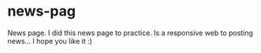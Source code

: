 # news-pag
News page.
I did this news page to practice. Is a responsive web to posting news... I hope you like it :)
